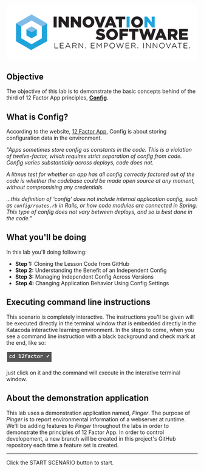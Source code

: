 ![logo](12factor-001/assets/logo-sm.png)

## Objective

The objective of this lab is to demonstrate the basic concepts behind of the third of 12 Factor App principles, **[Config](https://12factor.net/config)**.

## What is Config?

According to the website, [12 Factor App](https://12factor.net/config), Config is about storing configuration data in the environment.

*"Apps sometimes store config as constants in the code. This is a violation of twelve-factor, which requires strict separation of config from code. Config varies substantially across deploys, code does not.*

*A litmus test for whether an app has all config correctly factored out of the code is whether the codebase could be made open source at any moment, without compromising any credentials.*

*...this definition of 'config' does not include internal application config, such as `config/routes.rb` in Rails, or how code modules are connected in Spring. This type of config does not vary between deploys, and so is best done in the code."*

## What you'll be doing 

In this lab you'll doing following:

* **Step 1:** Cloning the Lesson Code from GitHub
* **Step 2:** Understanding the Benefit of an Independent Config
* **Step 3:** Managing Independent Config Across Versions
* **Step 4:** Changing Application Behavior Using Config Settings

## Executing command line instructions 

This scenario is completely interactive. The instructions you'll be given will be executed directly in the terminal window that is embedded directly in the Katacoda interactive learning environment. In the steps to come, when you see a command line instruction with a black background and check mark at the end, like so:

![Katacoda command line](12factor-002/assets/command-01.png)

just click on it and the command will execute in the interative terminal window.

## About the demonstration application

This lab uses a demonstration application named, *Pinger*. The purpose of *Pinger* is to report environmental information of a webserver at runtime. We'll be adding features to *Pinger* throughout the labs in order to demonstrate the principles of 12 Factor App. In order to control developement, a new branch will be created in this project's GitHub repository each time a feature set is created.

---

Click the START SCENARIO button to start.
